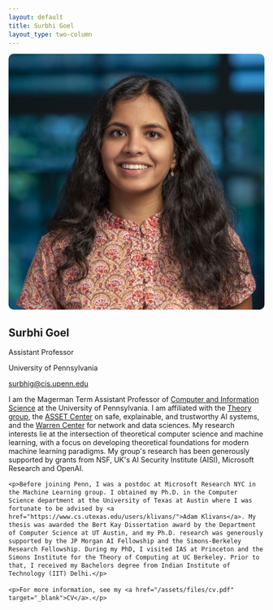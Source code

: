 ```yaml
---
layout: default
title: Surbhi Goel
layout_type: two-column
---
```


<div class="left-column">
    <img src="assets/img/avatar.jpg" alt="Surbhi Goel" style="border-radius: 10px;">
    <div class="profile-info">
        <h2>Surbhi Goel</h2>
        <p>Assistant Professor</p>
        <p>University of Pennsylvania</p>
        <p><a href="mailto:surbhig@cis.upenn.edu">surbhig@cis.upenn.edu</a></p>
    </div>
</div>

<div class="right-column">
    <p>I am the Magerman Term Assistant Professor of <a href="https://www.cis.upenn.edu/">Computer and Information Science</a> at the University of Pennsylvania. I am affiliated with the <a href="http://theory.cis.upenn.edu/">Theory group</a>, the <a href="https://asset.seas.upenn.edu/">ASSET Center</a> on safe, explainable, and trustworthy AI systems, and the <a href="https://warrencenter.upenn.edu/">Warren Center</a> for network and data sciences. My research interests lie at the intersection of theoretical computer science and machine learning, with a focus on developing theoretical foundations for modern machine learning paradigms. My group's research has been generously supported by grants from NSF, UK's AI Security Institute (AISI), Microsoft Research and OpenAI.</p>

    <p>Before joining Penn, I was a postdoc at Microsoft Research NYC in the Machine Learning group. I obtained my Ph.D. in the Computer Science department at the University of Texas at Austin where I was fortunate to be advised by <a href="https://www.cs.utexas.edu/users/klivans/">Adam Klivans</a>. My thesis was awarded the Bert Kay Dissertation award by the Department of Computer Science at UT Austin, and my Ph.D. research was generously supported by the JP Morgan AI Fellowship and the Simons-Berkeley Research Fellowship. During my PhD, I visited IAS at Princeton and the Simons Institute for the Theory of Computing at UC Berkeley. Prior to that, I received my Bachelors degree from Indian Institute of Technology (IIT) Delhi.</p>

    <p>For more information, see my <a href="/assets/files/cv.pdf" target="_blank">CV</a>.</p>
</div>

